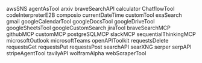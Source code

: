 awsSNS
agentAsTool
arxiv
braveSearchAPI
calculator
ChatflowTool
codeInterpreterE2B
composio
currentDateTime
customTool
exaSearch
gmail
googleCalendarTool
googleDocsTool
googleDriveTool
googleSheetsTool
googleCustomSearch
jiraTool
braveSearchMCP
githubMCP
customMCP
postgreSQLMCP
slackMCP
sequentialThinkingMCP
microsoftOutlook
microsoftTeams
openAPIToolkit
requestsDelete
requestsGet
requestsPut
requestsPost
searchAPI
searXNG
serper
serpAPI
stripeAgentTool
tavilyAPI
wolframAlpha
webScraperTool